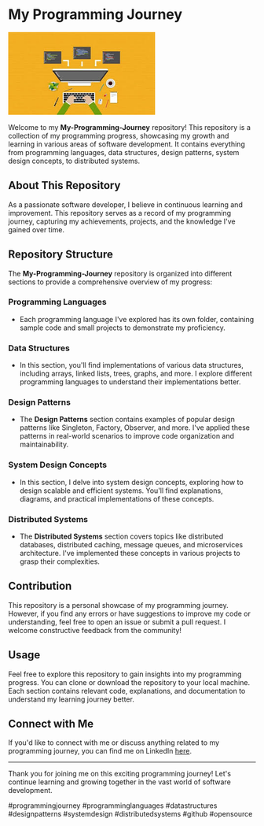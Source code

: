 # My Programming Journey

![Programming Journey](/assests//images.jpeg)

Welcome to my **My-Programming-Journey** repository! This repository is a collection of my programming progress, showcasing my growth and learning in various areas of software development. It contains everything from programming languages, data structures, design patterns, system design concepts, to distributed systems.

## About This Repository

As a passionate software developer, I believe in continuous learning and improvement. This repository serves as a record of my programming journey, capturing my achievements, projects, and the knowledge I've gained over time.

## Repository Structure

The **My-Programming-Journey** repository is organized into different sections to provide a comprehensive overview of my progress:

### Programming Languages

- Each programming language I've explored has its own folder, containing sample code and small projects to demonstrate my proficiency.

### Data Structures

- In this section, you'll find implementations of various data structures, including arrays, linked lists, trees, graphs, and more. I explore different programming languages to understand their implementations better.

### Design Patterns

- The **Design Patterns** section contains examples of popular design patterns like Singleton, Factory, Observer, and more. I've applied these patterns in real-world scenarios to improve code organization and maintainability.

### System Design Concepts

- In this section, I delve into system design concepts, exploring how to design scalable and efficient systems. You'll find explanations, diagrams, and practical implementations of these concepts.

### Distributed Systems

- The **Distributed Systems** section covers topics like distributed databases, distributed caching, message queues, and microservices architecture. I've implemented these concepts in various projects to grasp their complexities.

## Contribution

This repository is a personal showcase of my programming journey. However, if you find any errors or have suggestions to improve my code or understanding, feel free to open an issue or submit a pull request. I welcome constructive feedback from the community!

## Usage

Feel free to explore this repository to gain insights into my programming progress. You can clone or download the repository to your local machine. Each section contains relevant code, explanations, and documentation to understand my learning journey better.

## Connect with Me

If you'd like to connect with me or discuss anything related to my programming journey, you can find me on LinkedIn [here](https://www.linkedin.com/in/yourusername).

---

Thank you for joining me on this exciting programming journey! Let's continue learning and growing together in the vast world of software development.

#programmingjourney #programminglanguages #datastructures #designpatterns #systemdesign #distributedsystems #github #opensource
